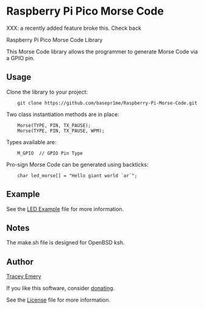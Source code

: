 # Raspberry Pi Pico Morse Code

XXX: a recently added feature broke this. Check back

Raspberry Pi Pico Morse Code Library

This Morse Code library allows the programmer to generate Morse Code via a GPIO
pin.

Usage
-----

Clone the library to your project:

		git clone https://github.com/basepr1me/Raspberry-Pi-Morse-Code.git

Two class instantiation methods are in place:

		Morse(TYPE, PIN, TX_PAUSE);
		Morse(TYPE, PIN, TX_PAUSE, WPM);

Types available are:
		
		M_GPIO	// GPIO Pin Type

Pro-sign Morse Code can be generated using backticks:

		char led_morse[] = "Hello giant world `ar`";

Example
-------

See the [LED Example](morse.cpp) file for more information.

Notes
-----

The make.sh file is designed for OpenBSD ksh.

Author
------

[Tracey Emery](https://github.com/basepr1me/)

If you like this software, consider [donating](https://k7tle.com/?donate=1).

See the [License](LICENSE.md) file for more information.

